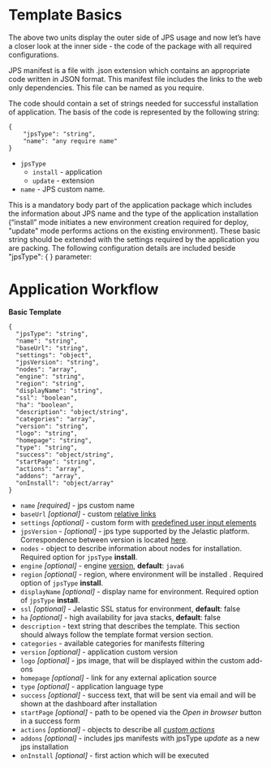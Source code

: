 # Template Basics

The above two units display the outer side of JPS usage and now let’s have a closer look at the inner side - the code of the package with all required configurations.

JPS manifest is a file with .json extension which contains an appropriate code written in JSON format. This manifest file includes the links to the web only dependencies. This file can be named as you require. 

The code should contain a set of strings needed for successful installation of application. The basis of the code is represented by the following string:

```
{
    "jpsType": "string",
    "name": "any require name"
}
```

- `jpsType`
    - `install` - application 
    - `update` - extension  
- `name` - JPS custom name. 

This is a mandatory body part of the application package which includes the information about JPS name and the type of the application installation (“install” mode initiates a new environment creation required for deploy, "update" mode performs actions on the existing environment).
These basic string should be extended with the settings required by the application you are packing. The following configuration details are included beside "jpsType": { } parameter:

# Application Workflow

**Basic Template**
```
{
  "jpsType": "string",
  "name": "string",
  "baseUrl": "string",
  "settings": "object",
  "jpsVersion": "string",
  "nodes": "array",
  "engine": "string",
  "region": "string",
  "displayName": "string",
  "ssl": "boolean",
  "ha": "boolean",
  "description": "object/string",
  "categories": "array",
  "version": "string",
  "logo": "string",
  "homepage": "string",
  "type": "string",
  "success": "object/string",
  "startPage": "string",
  "actions": "array",
  "addons": "array",
  "onInstall": "object/array"
}
```

- `name` *[required]* - jps custom name      
- `baseUrl` *[optional]* - custom [relative links](/relative-links/)              
- `settings` *[optional]* - custom form with [predefined user input elements](/user-input-parameters/)      
- `jpsVersion` - *[optional]* - jps type supported by the Jelastic platform. Correspondence between version is located [here](/jelastic-cs-correspondence/).              
- `nodes` - object to describe information about nodes for installation. Required option for `jpsType` **install**.          
- `engine` *[optional]* - engine [version](/reference/container-types/#engine-versions-engine), **default**: `java6`      
- `region` *[optional]* - region, where environment will be installed . Required option of `jpsType` **install**.          
- `displayName` *[optional]* - display name for environment. Required option of `jpsType` **install**.      
- `ssl` *[optional]* - Jelastic SSL status for environment, **default**: false         
- `ha` *[optional]* - high availability for java stacks, **default**: false                  
- `description` - text string that describes the template. This section should always follow the template format version section.          
- `categories` - available categories for manifests filtering                 
- `version` *[optional]* - application custom version          
- `logo` *[optional]* - jps image, that will be displayed within the custom add-ons             
- `homepage` *[optional]* - link for any external aplication source        
- `type` *[optional]* - application language type          
- `success` *[optional]* - success text, that will be sent via email and will be shown at the dashboard after installation      
- `startPage` *[optional]* - path to be opened via the *Open in browser* button in a success form                          
- `actions` *[optional]* - objects to describe all [*custom actions*](/reference/actions/#custom-actions)             
- `addons` *[optional]* - includes jps manifests with jpsType *update* as a new jps installation      
- `onInstall` *[optional]* - first action which will be executed            
